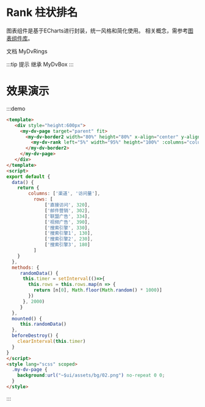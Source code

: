 # Rank 柱状排名

图表组件是基于ECharts进行封装，统一风格和简化使用。 相关概念，需参考[图表组件库](../charts/README.md)。

文档 <api-link href="dv/my-dv-rank">MyDvRings</api-link>

:::tip 提示
继承 <api-link href="dv/my-dv-box">MyDvBox</api-link>
:::



# 效果演示
:::demo
```html
<template>
   <div style="height:600px">
     <my-dv-page target="parent" fit>
       <my-dv-border2 width="80%" height="80%" x-align="center" y-align="middle">
         <my-dv-rank left="5%" width="95%" height="100%" :columns="columns" :rows="rows"></my-dv-rank>
       </my-dv-border2>
     </my-dv-page>
   </div>
</template>
<script>
export default {
  data() {
    return {
        columns: ['渠道', '访问量'],
          rows: [
              ['直接访问', 320],
              ['邮件营销', 302],
              ['联盟广告', 334],
              ['视频广告', 390],
              ['搜索引擎', 330],
              ['搜索引擎1', 130],
              ['搜索引擎2', 230],
              ['搜索引擎3', 180]
          ]
    }
  },
  methods: {
     randomData() {
      this.timer = setInterval(()=>{
        this.rows = this.rows.map(n => {
          return [n[0], Math.floor(Math.random() * 1000)]
        })
      }, 2000)
     }
  },
  mounted() {
     this.randomData()
  },
  beforeDestroy() {
    clearInterval(this.timer)
  }
}
</script>
<style lang="scss" scoped>
  .my-dv-page {
    background:url("~$ui/assets/bg/02.png") no-repeat 0 0;
  }
</style>
```
:::
